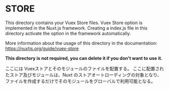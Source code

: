 # STORE

This directory contains your Vuex Store files.
Vuex Store option is implemented in the Nuxt.js framework.
Creating a index.js file in this directory activate the option in the framework automatically.

More information about the usage of this directory in the documentation:
https://nuxtjs.org/guide/vuex-store

**This directory is not required, you can delete it if you don't want to use it.**

ここには Vuexストアとそのモジュールのファイルを配置する。
ここに配置されたストア及びモジュールは、Nuxt のストアオートローディングの対象となり、
ファイルを作成するだけでそのモジュールをグローバルで利用可能となる。
